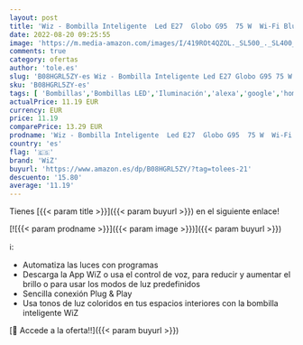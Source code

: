 ```yaml
---
layout: post
title: 'Wiz - Bombilla Inteligente  Led E27  Globo G95  75 W  Wi-Fi Bluetooth  Luz Blanca y Colores  Compatible con Alexa y Google Home'
date: 2022-08-20 09:25:55
image: 'https://m.media-amazon.com/images/I/419ROt4QZOL._SL500_._SL400_.jpg'
comments: true
category: ofertas
author: 'tole.es'
slug: 'B08HGRL5ZY-es Wiz - Bombilla Inteligente Led E27 Globo G95 75 W Wi-Fi...'
sku: 'B08HGRL5ZY-es'
tags: [ 'Bombillas','Bombillas LED','Iluminación','alexa','google','home','wiz','🇪🇸', ]
actualPrice: 11.19 EUR
currency: EUR
price: 11.19
comparePrice: 13.29 EUR
prodname: 'Wiz - Bombilla Inteligente  Led E27  Globo G95  75 W  Wi-Fi Bluetooth  Luz Blanca y Colores  Compatible con Alexa y Google Home'
country: 'es'
flag: '🇪🇸'
brand: 'WiZ'
buyurl: 'https://www.amazon.es/dp/B08HGRL5ZY/?tag=tolees-21'
descuento: '15.80'
average: '11.19'
---
```


Tienes [{{< param title >}}]({{< param buyurl >}}) en el siguiente enlace!

[![{{< param prodname >}}]({{< param image >}})]({{< param buyurl >}})

ℹ️:

- Automatiza las luces con programas
- Descarga la App WiZ o usa el control de voz, para reducir y aumentar el brillo o para usar los modos de luz predefinidos
- Sencilla conexión Plug & Play
- Usa tonos de luz coloridos en tus espacios interiores con la bombilla inteligente WiZ

[🛒 Accede a la oferta!!]({{< param buyurl >}})
